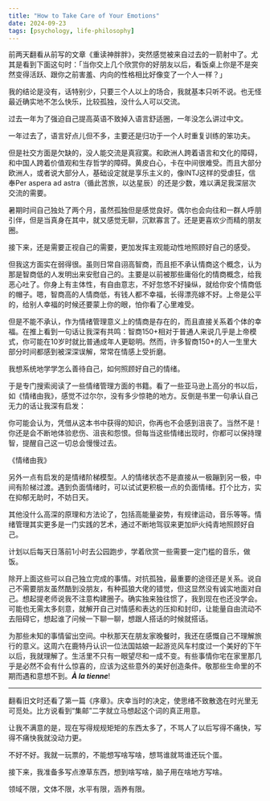 ```yaml
---
title: "How to Take Care of Your Emotions"
date: 2024-09-23
tags: [psychology, life-philosophy]
---
```




前两天翻看从前写的文章《重读神胖胖》，突然感觉被来自过去的一箭射中了。尤其是看到下面这句时：「当你交上几个欣赏你的好朋友以后，看饭桌上你是不是突然变得活跃、跟你之前害羞、内向的性格相比好像变了一个人一样？」

我的结论是没有，话特别少，只要三个人以上的场合，我就基本只听不说。也无怪最近确实地不怎么快乐，比较孤独，没什么人可以交流。

过去一年为了强迫自己提高英语不致掉入语言舒适圈，一年没怎么讲过中文。

一年过去了，语言好点儿但不多，主要还是归功于一个人时重复训练的笨功夫。

但是社交方面是欠缺的，没人能交流是真寂寞。和欧洲人跨着语言和文化的障碍，和中国人跨着价值观和生存哲学的障碍。黄皮白心，卡在中间很难受。而且大部分欧洲人，或者说大部分人，基础设定就是享乐主义的，像INTJ这样的受虐狂，信奉Per aspera ad astra（循此苦旅，以达星辰）的还是少数，难以满足我深层次交流的需要。

暑期时间自己独处了两个月，虽然孤独但是感觉良好。偶尔也会向往和一群人呼朋引伴，但是当真身在其中，就又感觉无聊，沉默寡言了。还是更喜欢少而精的朋友圈。

接下来，还是需要正视自己的需要，更加发挥主观能动性地照顾好自己的感受。

但我这方面实在弱得很。虽则日常自诩高智商，而且拒不承认情商这个概念，认为那是智商低的人发明出来安慰自己的。主要是以前被那些庸俗化的情商概念，给我恶心吐了。你身上有主体性，有自由意志，不好忽悠不好操纵，就给你安个情商低的帽子。嗯，智商高的人情商低，有钱人都不幸福，长得漂亮嫁不好。上帝是公平的，给别人幸福的时候还要蒙上你的眼，怕你看了心里难受。

但是不能不承认，作为情绪管理意义上的情商是存在的，而且直接关系着个体的幸福。在推上看到一句话让我深有共鸣：智商150+相对于普通人来说几乎是上帝模式，你可能在10岁时就比普通成年人更聪明。然而，许多智商150+的人一生里大部分时间都感到被深深误解，常常在情感上受折磨。

我想系统地学学怎么善待自己，如何照顾好自己的情绪。

于是专门搜索阅读了一些情绪管理方面的书籍。看了一些亚马逊上高分的书以后，如《情绪由我》，感觉不过尔尔，没有多少惊艳的地方。反倒是书里一句承认自己无力的话让我深有启发：

你可能会认为，凭借从这本书中获得的知识，你再也不会感到沮丧了。当然不是！你还是会不断地体验悲伤、沮丧和怨恨。但每当这些情绪出现时，你都可以保持理智，提醒自己这一切总会慢慢过去。

《情绪由我》

另外一点有启发的是情绪阶梯模型。人的情绪状态不是直接从一极蹦到另一极，中间有阶梯过渡。遇到负面情绪时，可以试试更积极一点的负面情绪。打个比方，实在抑郁无助时，不妨日天。

其他没什么高深的原理和方法论了，包括高能量姿势，有规律运动，音乐等等。情绪管理其实更多是一门实践的艺术，通过不断地驾驭来更加炉火纯青地照顾好自己。

计划以后每天日落前1小时去公园跑步，学着欣赏一些需要一定门槛的音乐，做饭。

除开上面这些可以自己独立完成的事情。对抗孤独，最重要的途径还是关系。说自己不需要朋友虽然酷到没朋友，有种孤狼大佬的错觉，但这显然没有诚实地面对自己。想起提老师说我不注意构建圈子。确实独来独往惯了，我到现在也还没学会。可能也无需太多刻意，就解开自己对情感和表达的压抑和封印，让能量自由流动不去阻碍它，想起谁了问候一下聊一聊，想跟人搭话的时候就搭话。

为那些未知的事情留出空间。中秋那天在朋友家晚餐时，我还在感慨自己不理解旅行的意义。这周六在鹿特丹认识一位法国姑娘一起游览风车村度过一个美好的下午以后，我就理解了。生活里不只有一眼望尽和一成不变。有些事情你宅在家里那几乎是必然不会有什么惊喜的，应该为这些意外的美好创造条件。敬那些生命里的不期而遇和意想不到。***À la tienne***!

---

翻看旧文时还看了第一篇《序章》。庆幸当时的决定，使思绪不致散逸在时光里无可觅处。比方说看到“集邮”二字就立马想起这个词的真正用意。

让我不满意的是，现在写得规规矩矩的东西太多了，不骂人了以后写得不痛快，写得不痛快我就没动力更。

不好不好。我就一玩票的，不能想写啥写啥，想骂谁就骂谁还玩个蛋。

接下来，我准备多写点潦草东西，想到啥写啥，脑子用在啥地方写啥。

领域不限，文体不限，水平有限，涵养有限。
